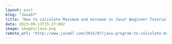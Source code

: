 ```yaml
---
layout: post
blog: "Java67"
title: "How to calculate Maximum and minimum in Java? Beginner Tutorial"
date: 2023-09-13T15:27:00Z
image: images/java.png
remote_url: "http://www.java67.com/2015/07/java-program-to-calculate-maximum-and-minimum.html"
---
```

